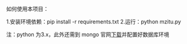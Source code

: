 如何使用本项目：

1.安装环境依赖：pip install -r requirements.txt
2.运行：python mzitu.py

注：python 为3.x，此外还需到 mongo 官网[下载](https://www.mongodb.com)并配置好数据库环境

